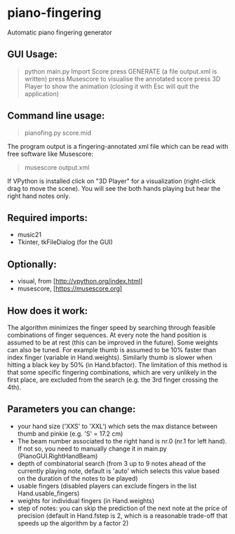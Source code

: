 # piano-fingering
Automatic piano fingering generator

## GUI Usage: 
> python main.py
> Import Score
> press GENERATE (a file output.xml is written)
> press Musescore to visualise the annotated score
> press 3D Player to show the animation (closing it with Esc will quit the application)

## Command line usage: 
> pianofing.py score.mid

The program output is a fingering-annotated xml file which can be read with free software like Musescore:
> musescore output.xml

If VPython is installed click on "3D Player" for a visualization (right-click drag to move the scene). 
You will see the both hands playing but hear the right hand notes only.


## Required imports: 
- music21
- Tkinter, tkFileDialog (for the GUI)

## Optionally:
- visual, from [http://vpython.org/index.html]
- musescore, [https://musescore.org]


## How does it work:
The algorithm minimizes the finger speed by searching through feasible combinations of finger sequences. At every note the hand position is assumed to be at rest (this can be improved in the future). Some weights can also be tuned. For example thumb is assumed to be 10% faster than index finger (variable in Hand.weights). Similarly thumb is slower when hitting a black key by 50% (in Hand.bfactor). The limitation of this method is that some specific fingering combinations, which are very unlikely in the first place, are excluded from the search (e.g. the 3rd finger crossing the 4th).


## Parameters you can change:
- your hand size ('XXS' to 'XXL') which sets the max distance between thumb and pinkie (e.g. 'S' = 17.2 cm)
- The beam number associated to the right hand is nr.0 (nr.1 for left hand). If not so, you need to manually change it in main.py (PianoGUI.RightHandBeam)
- depth of combinatorial search (from 3 up to 9 notes ahead of the currently playing note, default is 'auto' which selects this value based on the duration of the notes to be played)
- usable fingers (disabled players can exclude fingers in the list Hand.usable_fingers)
- weights for individual fingers (in Hand.weights)
- step of notes: you can skip the prediction of the next note at the price of precision (default in Hand.fstep is 2, which is a reasonable trade-off that speeds up the algorithm by a factor 2)
